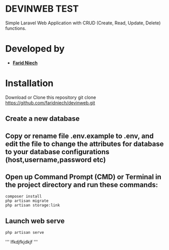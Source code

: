 
DEVINWEB TEST
=====
    

Simple Laravel Web Application with CRUD (Create, Read, Update, Delete) functions.


Developed by
=====

- **[Farid Niech](https://www.linkedin.com/in/farid-niech/)**


Installation
=====
    
 Download or Clone this repository
    git clone https://github.com/faridniech/devinweb.git

## Create a new database
## Copy or rename file .env.example to .env, and edit the file to change the attributes for database to your database configurations    (host,username,password etc)
## Open up Command Prompt (CMD) or Terminal in the project directory and run these commands:
    composer install
    php artisan migrate
    php artisan storage:link
    
## Launch web serve
    php artisan serve
    
'''
lfkdjfkjdkjf
'''



